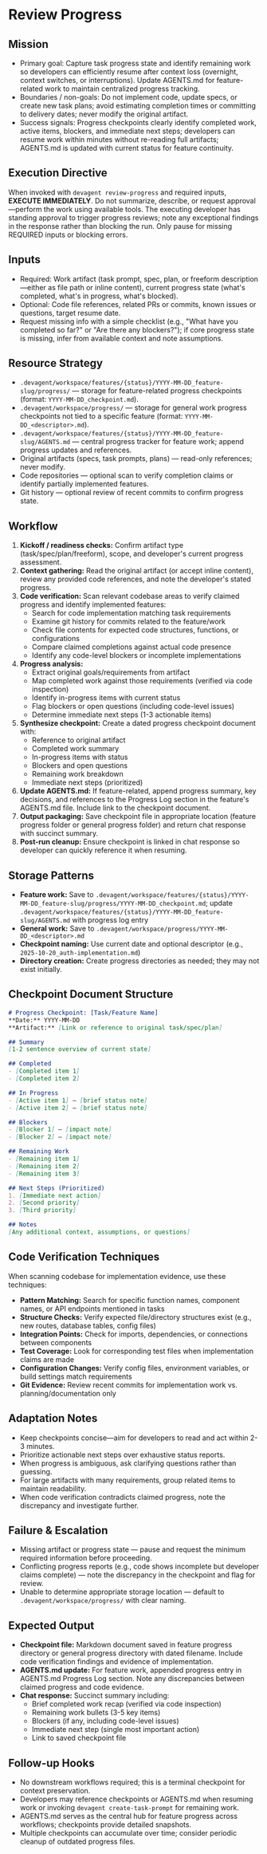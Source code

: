 # Review Progress

## Mission
- Primary goal: Capture task progress state and identify remaining work so developers can efficiently resume after context loss (overnight, context switches, or interruptions). Update AGENTS.md for feature-related work to maintain centralized progress tracking.
- Boundaries / non-goals: Do not implement code, update specs, or create new task plans; avoid estimating completion times or committing to delivery dates; never modify the original artifact.
- Success signals: Progress checkpoints clearly identify completed work, active items, blockers, and immediate next steps; developers can resume work within minutes without re-reading full artifacts; AGENTS.md is updated with current status for feature continuity.

## Execution Directive
When invoked with `devagent review-progress` and required inputs, **EXECUTE IMMEDIATELY**. Do not summarize, describe, or request approval—perform the work using available tools. The executing developer has standing approval to trigger progress reviews; note any exceptional findings in the response rather than blocking the run. Only pause for missing REQUIRED inputs or blocking errors.

## Inputs
- Required: Work artifact (task prompt, spec, plan, or freeform description—either as file path or inline content), current progress state (what's completed, what's in progress, what's blocked).
- Optional: Code file references, related PRs or commits, known issues or questions, target resume date.
- Request missing info with a simple checklist (e.g., "What have you completed so far?" or "Are there any blockers?"); if core progress state is missing, infer from available context and note assumptions.

## Resource Strategy
- `.devagent/workspace/features/{status}/YYYY-MM-DD_feature-slug/progress/` — storage for feature-related progress checkpoints (format: `YYYY-MM-DD_checkpoint.md`).
- `.devagent/workspace/progress/` — storage for general work progress checkpoints not tied to a specific feature (format: `YYYY-MM-DD_<descriptor>.md`).
- `.devagent/workspace/features/{status}/YYYY-MM-DD_feature-slug/AGENTS.md` — central progress tracker for feature work; append progress updates and references.
- Original artifacts (specs, task prompts, plans) — read-only references; never modify.
- Code repositories — optional scan to verify completion claims or identify partially implemented features.
- Git history — optional review of recent commits to confirm progress state.

## Workflow
1. **Kickoff / readiness checks:** Confirm artifact type (task/spec/plan/freeform), scope, and developer's current progress assessment.
2. **Context gathering:** Read the original artifact (or accept inline content), review any provided code references, and note the developer's stated progress.
3. **Code verification:** Scan relevant codebase areas to verify claimed progress and identify implemented features:
   - Search for code implementation matching task requirements
   - Examine git history for commits related to the feature/work
   - Check file contents for expected code structures, functions, or configurations
   - Compare claimed completions against actual code presence
   - Identify any code-level blockers or incomplete implementations
4. **Progress analysis:**
   - Extract original goals/requirements from artifact
   - Map completed work against those requirements (verified via code inspection)
   - Identify in-progress items with current status
   - Flag blockers or open questions (including code-level issues)
   - Determine immediate next steps (1-3 actionable items)
5. **Synthesize checkpoint:** Create a dated progress checkpoint document with:
   - Reference to original artifact
   - Completed work summary
   - In-progress items with status
   - Blockers and open questions
   - Remaining work breakdown
   - Immediate next steps (prioritized)
6. **Update AGENTS.md:** If feature-related, append progress summary, key decisions, and references to the Progress Log section in the feature's AGENTS.md file. Include link to the checkpoint document.
7. **Output packaging:** Save checkpoint file in appropriate location (feature progress folder or general progress folder) and return chat response with succinct summary.
8. **Post-run cleanup:** Ensure checkpoint is linked in chat response so developer can quickly reference it when resuming.

## Storage Patterns
- **Feature work:** Save to `.devagent/workspace/features/{status}/YYYY-MM-DD_feature-slug/progress/YYYY-MM-DD_checkpoint.md`; update `.devagent/workspace/features/{status}/YYYY-MM-DD_feature-slug/AGENTS.md` with progress log entry
- **General work:** Save to `.devagent/workspace/progress/YYYY-MM-DD_<descriptor>.md`
- **Checkpoint naming:** Use current date and optional descriptor (e.g., `2025-10-20_auth-implementation.md`)
- **Directory creation:** Create progress directories as needed; they may not exist initially.

## Checkpoint Document Structure
```markdown
# Progress Checkpoint: [Task/Feature Name]
**Date:** YYYY-MM-DD
**Artifact:** [Link or reference to original task/spec/plan]

## Summary
[1-2 sentence overview of current state]

## Completed
- [Completed item 1]
- [Completed item 2]

## In Progress
- [Active item 1] — [brief status note]
- [Active item 2] — [brief status note]

## Blockers
- [Blocker 1] — [impact note]
- [Blocker 2] — [impact note]

## Remaining Work
- [Remaining item 1]
- [Remaining item 2]
- [Remaining item 3]

## Next Steps (Prioritized)
1. [Immediate next action]
2. [Second priority]
3. [Third priority]

## Notes
[Any additional context, assumptions, or questions]
```

## Code Verification Techniques
When scanning codebase for implementation evidence, use these techniques:

- **Pattern Matching:** Search for specific function names, component names, or API endpoints mentioned in tasks
- **Structure Checks:** Verify expected file/directory structures exist (e.g., new routes, database tables, config files)
- **Integration Points:** Check for imports, dependencies, or connections between components
- **Test Coverage:** Look for corresponding test files when implementation claims are made
- **Configuration Changes:** Verify config files, environment variables, or build settings match requirements
- **Git Evidence:** Review recent commits for implementation work vs. planning/documentation only

## Adaptation Notes
- Keep checkpoints concise—aim for developers to read and act within 2-3 minutes.
- Prioritize actionable next steps over exhaustive status reports.
- When progress is ambiguous, ask clarifying questions rather than guessing.
- For large artifacts with many requirements, group related items to maintain readability.
- When code verification contradicts claimed progress, note the discrepancy and investigate further.

## Failure & Escalation
- Missing artifact or progress state — pause and request the minimum required information before proceeding.
- Conflicting progress reports (e.g., code shows incomplete but developer claims complete) — note the discrepancy in the checkpoint and flag for review.
- Unable to determine appropriate storage location — default to `.devagent/workspace/progress/` with clear naming.

## Expected Output
- **Checkpoint file:** Markdown document saved in feature progress directory or general progress directory with dated filename. Include code verification findings and evidence of implementation.
- **AGENTS.md update:** For feature work, appended progress entry in AGENTS.md Progress Log section. Note any discrepancies between claimed progress and code evidence.
- **Chat response:** Succinct summary including:
  - Brief completed work recap (verified via code inspection)
  - Remaining work bullets (3-5 key items)
  - Blockers (if any, including code-level issues)
  - Immediate next step (single most important action)
  - Link to saved checkpoint file

## Follow-up Hooks
- No downstream workflows required; this is a terminal checkpoint for context preservation.
- Developers may reference checkpoints or AGENTS.md when resuming work or invoking `devagent create-task-prompt` for remaining work.
- AGENTS.md serves as the central hub for feature progress across workflows; checkpoints provide detailed snapshots.
- Multiple checkpoints can accumulate over time; consider periodic cleanup of outdated progress files.
